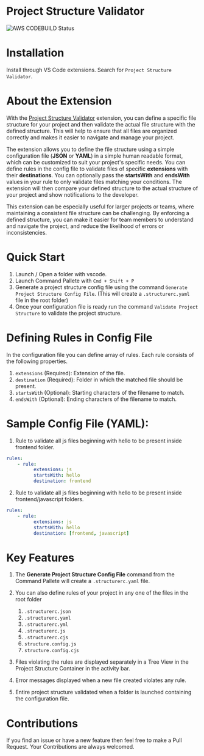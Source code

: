 # Project Structure Validator

![AWS CODEBUILD Status](https://codebuild.us-east-1.amazonaws.com/badges?uuid=eyJlbmNyeXB0ZWREYXRhIjoiVm9odXBpT3ZYMUlUVU44WlpQT2V2MnQ5OVRtYjlKaXRXR3g1elYxbEdDNkNJSDJ6OEpRdVpUYWhrblFYU2M1aE5ETWtCeE1lN1hZeWp1am1mV1lwWG80PSIsIml2UGFyYW1ldGVyU3BlYyI6InBkR0RWNkdlbmdqd3h6c3MiLCJtYXRlcmlhbFNldFNlcmlhbCI6MX0%3D&branch=main)

# Installation

Install through VS Code extensions. Search for `Project Structure Validator`.

# About the Extension

With the [Project Structure Validator](https://marketplace.visualstudio.com/items?itemName=JitenSidhpura.project-structure-validator) extension, you can define a specific file structure for your project and then validate the actual file structure with the defined structure. This will help to ensure that all files are organized correctly and makes it easier to navigate and manage your project.

The extension allows you to define the file structure using a simple configuration file (**JSON** or **YAML**) in a simple human readable format, which can be customized to suit your project's specific needs. You can define rules in the config file to validate files of specific **extensions** with their **destinations**. You can optionally pass the **startsWith** and **endsWith** values in your rule to only validate files matching your conditions. The extension will then compare your defined structure to the actual structure of your project and show notifications to the developer.

This extension can be especially useful for larger projects or teams, where maintaining a consistent file structure can be challenging. By enforcing a defined structure, you can make it easier for team members to understand and navigate the project, and reduce the likelihood of errors or inconsistencies.

# Quick Start

1. Launch / Open a folder with vscode.
2. Launch Command Pallete with `Cmd + Shift + P`
3. Generate a project structure config file using the command `Generate Project Structure Config File`. (This will create a `.structurerc.yaml` file in the root folder)
4. Once your configuration file is ready run the command `Validate Project Structure` to validate the project structure.

# Defining Rules in Config File

In the configuration file you can define array of rules. Each rule consists of the following properties.

1. `extensions` (Required): Extension of the file.
2. `destination` (Required): Folder in which the matched file should be present.
3. `startsWith` (Optional): Starting characters of the filename to match.
4. `endsWith` (Optional): Ending characters of the filename to match.

# Sample Config File (YAML):

1. Rule to validate all js files beginning with hello to be present inside frontend folder.

```yaml
rules:
    - rule:
          extensions: js
          startsWith: hello
          destination: frontend
```

2. Rule to validate all js files beginning with hello to be present inside frontend/javascript folders.

```yaml
rules:
    - rule:
          extensions: js
          startsWith: hello
          destination: [frontend, javascript]
```

# Key Features

1. The **Generate Project Structure Config File** command from the Command Pallete will create a `.structurerc.yaml` file.

2. You can also define rules of your project in any one of the files in the root folder

    1. `.structurerc.json`
    2. `.structurerc.yaml`
    3. `.structurerc.yml`
    4. `.structurerc.js`
    5. `.structurerc.cjs`
    6. `structure.config.js`
    7. `structure.config.cjs`

3. Files violating the rules are displayed separately in a Tree View in the Project Structure Container in the activity bar.

4. Error messages displayed when a new file created violates any rule.

5. Entire project structure validated when a folder is launched containing the configuration file.

# Contributions

If you find an issue or have a new feature then feel free to make a Pull Request. Your Contributions are always welcomed.